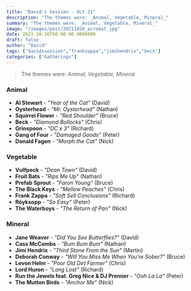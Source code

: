 ```yaml
---
title: "David's Session - Oct 21"
description: "The themes were: _Animal, Vegetable, Mineral_"
summary: "The themes were: _Animal, Vegetable, Mineral_"
image: "/images/post/20211026_acrobat.jpg"
date: 2021-10-26T00:00:00.0000000
draft: false
author: "David"
tags: ["davidssession","frankzappa","jimihendrix","beck"]
categories: ["Gatherings"]
---
```

> The themes were: _Animal, Vegetable, Mineral_
### Animal
- **Al Stewart** - _"Year of the Cat"_ (David)
- **Oysterhead** - _"Mr. Oysterhead"_ (Nathan)
- **Squirrel Flower** - _"Red Shoulder"_ (Bruce)
- **Beck** - _"Diamond Bollocks"_ (Chris)
- **Grinspoon** - _"DC x 3"_ (Richard)
- **Gang of Four** - _"Damaged Goods"_ (Peter)
- **Donald Fagen** - _"Morph the Cat"_ (Nick)
### Vegetable
- **Vulfpeck** - _"Dean Town"_ (David)
- **Fruit Bats** - _"Rips Me Up"_ (Nathan)
- **Prefab Sprout** - _"Faron Young"_ (Bruce)
- **The Black Keys** - _"Mellow Peaches"_ (Chris)
- **Frank Zappa** - _"Soft Sell Conclusions"_ (Richard)
- **Röyksopp** - _"So Easy"_ (Peter)
- **The Waterboys** - _"The Return of Pan"_ (Nick)
### Mineral
- **Jane Weaver** - _"Did You See Butterflies?"_ (David)
- **Cass McCombs** - _"Bum Bum Bum"_ (Nathan)
- **Jimi Hendrix** - _"Third Stone From the Sun"_ (Martin)
- **Deborah Conway** - _"Will You Miss Me When You're Sober?"_ (Bruce)
- **Levon Helm** - _"Poor Old Dirt Farmer"_ (Chris)
- **Lord Huron** - _"Long Lost"_ (Richard)
- **Run the Jewels feat. Greg Nice & DJ Premier** - _"Ooh La La"_ (Peter)
- **The Mutton Birds** - _"Anchor Me"_ (Nick)
